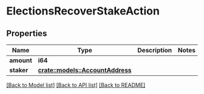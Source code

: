 # ElectionsRecoverStakeAction

## Properties

Name | Type | Description | Notes
------------ | ------------- | ------------- | -------------
**amount** | **i64** |  | 
**staker** | [**crate::models::AccountAddress**](AccountAddress.md) |  | 

[[Back to Model list]](../README.md#documentation-for-models) [[Back to API list]](../README.md#documentation-for-api-endpoints) [[Back to README]](../README.md)


